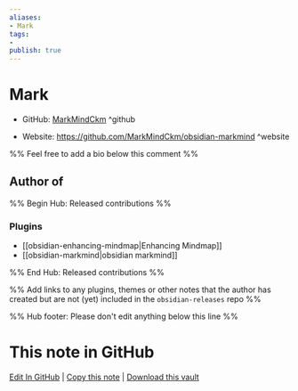 ```yaml
---
aliases:
- Mark
tags:
- 
publish: true
---
```


# Mark

- GitHub: [MarkMindCkm](https://github.com/MarkMindCkm/) ^github
<!-- - Discord: `@` ^discord-->
- Website: <https://github.com/MarkMindCkm/obsidian-markmind> ^website
<!-- - [[Publish sites|Publish site]]: ^publish-->

%% Feel free to add a bio below this comment %%


## Author of

%% Begin Hub: Released contributions %%
### Plugins
- [[obsidian-enhancing-mindmap|Enhancing Mindmap]]
- [[obsidian-markmind|obsidian markmind]]

%% End Hub: Released contributions %%

%% Add links to any plugins, themes or other notes that the author has created but are not (yet) included in the `obsidian-releases` repo %%

<!--
### Unlisted plugins
-->

<!--
### Others
-->

<!--
## Sponsor this author

- [[GitHub sponsors]]: [Sponsor @MarkMindCkm on GitHub Sponsors](https://github.com/sponsors/MarkMindCkm) ^github-sponsor
- [[Buy me a coffee]]: ^buy-me-a-coffee
- [[PayPal]]: ^paypal
- [[Patreon]]: ^patreon

-->

<!--
## Follow this author

- [[YouTube Channels|On YouTube]]: ^youtube
- Twitter: ^twitter
- ...
-->

%% Hub footer: Please don't edit anything below this line %%

# This note in GitHub

<span class="git-footer">[Edit In GitHub](https://github.dev/obsidian-community/obsidian-hub/blob/main/01%20-%20Community/People/MarkMindCkm.md "git-hub-edit-note") | [Copy this note](https://raw.githubusercontent.com/obsidian-community/obsidian-hub/main/01%20-%20Community/People/MarkMindCkm.md "git-hub-copy-note") | [Download this vault](https://github.com/obsidian-community/obsidian-hub/archive/refs/heads/main.zip "git-hub-download-vault") </span>
